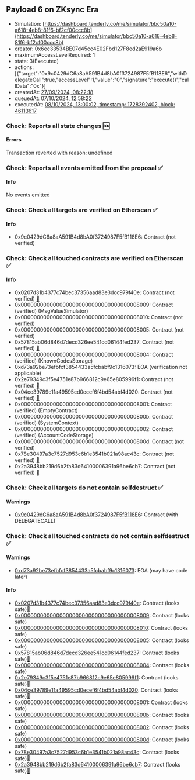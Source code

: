 ## Payload 6 on ZKsync Era

- Simulation: [https://dashboard.tenderly.co/me/simulator/bbc50a10-a618-4eb8-81f6-bf2cf00ccc8b](https://dashboard.tenderly.co/me/simulator/bbc50a10-a618-4eb8-81f6-bf2cf00ccc8b)
- creator: 0x6ec33534BE07d45cc4E02Fbd127F8ed2aE919a6b
- maximumAccessLevelRequired: 1
- state: 3(Executed)
- actions: [{"target":"0x9c0429dC6a8aA591B4d8bA0f3724987F5fB118E6","withDelegateCall":true,"accessLevel":1,"value":"0","signature":"execute()","callData":"0x"}]
- createdAt: [27/09/2024, 08:22:18](https://era.zksync.network//tx/0x3b6e63bebb99b8338b8199a6ab65b7d15344796cedd205efd672a598d68946a4)
- queuedAt: [07/10/2024, 12:58:22](https://era.zksync.network//tx/0xc685f2af6e374e00b987ab02a5f79701cccab74df2e8b500d4ac417788b3eb68)
- executedAt: [08/10/2024, 13:00:02, timestamp: 1728392402, block: 46113617](https://era.zksync.network//tx/0x18715803e5a1df5828bda271b23b315aeeb381d80f56efa96372c21d54cde21e)

### Check: Reports all state changes :sos:

#### Errors

Transaction reverted with reason: undefined

### Check: Reports all events emitted from the proposal :white_check_mark:

#### Info

No events emitted

### Check: Check all targets are verified on Etherscan :white_check_mark:

#### Info

- 0x9c0429dC6a8aA591B4d8bA0f3724987F5fB118E6: Contract (not verified) 

### Check: Check all touched contracts are verified on Etherscan :white_check_mark:

#### Info

- 0x0207d31b4377c74bec37356aad83e3dcc979f40e: Contract (not verified) [:ghost:](https://github.com/bgd-labs/aave-address-book "AaveV3ZkSync.POOL_CONFIGURATOR")
- 0x0000000000000000000000000000000000008009: Contract (verified) (MsgValueSimulator) 
- 0x0000000000000000000000000000000000008010: Contract (not verified) 
- 0x0000000000000000000000000000000000008005: Contract (not verified) 
- 0x57815ab06d846d7decd326ee541cd06144fed237: Contract (not verified) [:ghost:](https://github.com/bgd-labs/aave-address-book "AaveV3ZkSync.ASSETS.USDC.INTEREST_RATE_STRATEGY, AaveV3ZkSync.ASSETS.USDT.INTEREST_RATE_STRATEGY, AaveV3ZkSync.ASSETS.WETH.INTEREST_RATE_STRATEGY, AaveV3ZkSync.ASSETS.wstETH.INTEREST_RATE_STRATEGY, AaveV3ZkSync.ASSETS.ZK.INTEREST_RATE_STRATEGY, AaveV3ZkSync.ASSETS.weETH.INTEREST_RATE_STRATEGY, AaveV3ZkSync.ASSETS.sUSDe.INTEREST_RATE_STRATEGY")
- 0x0000000000000000000000000000000000008004: Contract (verified) (KnownCodesStorage) 
- 0xd73a92be73efbfcf3854433a5fcbabf9c1316073: EOA (verification not applicable)
- 0x2e79349c3f5e4751e87b966812c9e65e805996f1: Contract (not verified) [:ghost:](https://github.com/bgd-labs/aave-address-book "GovernanceV3ZkSync.PAYLOADS_CONTROLLER")
- 0x04ce39789e11a49595cd0ecef6f4bd54abf4d020: Contract (not verified) [:ghost:](https://github.com/bgd-labs/aave-address-book "AaveV3ZkSync.ACL_ADMIN, GovernanceV3ZkSync.EXECUTOR_LVL_1")
- 0x0000000000000000000000000000000000008001: Contract (verified) (EmptyContract) 
- 0x000000000000000000000000000000000000800b: Contract (verified) (SystemContext) 
- 0x0000000000000000000000000000000000008002: Contract (verified) (AccountCodeStorage) 
- 0x000000000000000000000000000000000000800d: Contract (not verified) 
- 0x78e30497a3c7527d953c6b1e3541b021a98ac43c: Contract (not verified) [:ghost:](https://github.com/bgd-labs/aave-address-book "AaveV3ZkSync.POOL")
- 0x2a3948bb219d6b2fa83d64100006391a96be6cb7: Contract (not verified) [:ghost:](https://github.com/bgd-labs/aave-address-book "AaveV3ZkSync.POOL_ADDRESSES_PROVIDER")

### Check: Check all targets do not contain selfdestruct :white_check_mark:

#### Warnings

- [0x9c0429dC6a8aA591B4d8bA0f3724987F5fB118E6](https://era.zksync.network//address/0x9c0429dC6a8aA591B4d8bA0f3724987F5fB118E6): Contract (with DELEGATECALL)

### Check: Check all touched contracts do not contain selfdestruct :white_check_mark:

#### Warnings

- [0xd73a92be73efbfcf3854433a5fcbabf9c1316073](https://era.zksync.network//address/0xd73a92be73efbfcf3854433a5fcbabf9c1316073): EOA (may have code later)

#### Info

- [0x0207d31b4377c74bec37356aad83e3dcc979f40e](https://era.zksync.network//address/0x0207d31b4377c74bec37356aad83e3dcc979f40e): Contract (looks safe)[:ghost:](https://github.com/bgd-labs/aave-address-book "AaveV3ZkSync.POOL_CONFIGURATOR")
- [0x0000000000000000000000000000000000008009](https://era.zksync.network//address/0x0000000000000000000000000000000000008009): Contract (looks safe)
- [0x0000000000000000000000000000000000008010](https://era.zksync.network//address/0x0000000000000000000000000000000000008010): Contract (looks safe)
- [0x0000000000000000000000000000000000008005](https://era.zksync.network//address/0x0000000000000000000000000000000000008005): Contract (looks safe)
- [0x57815ab06d846d7decd326ee541cd06144fed237](https://era.zksync.network//address/0x57815ab06d846d7decd326ee541cd06144fed237): Contract (looks safe)[:ghost:](https://github.com/bgd-labs/aave-address-book "AaveV3ZkSync.ASSETS.USDC.INTEREST_RATE_STRATEGY, AaveV3ZkSync.ASSETS.USDT.INTEREST_RATE_STRATEGY, AaveV3ZkSync.ASSETS.WETH.INTEREST_RATE_STRATEGY, AaveV3ZkSync.ASSETS.wstETH.INTEREST_RATE_STRATEGY, AaveV3ZkSync.ASSETS.ZK.INTEREST_RATE_STRATEGY, AaveV3ZkSync.ASSETS.weETH.INTEREST_RATE_STRATEGY, AaveV3ZkSync.ASSETS.sUSDe.INTEREST_RATE_STRATEGY")
- [0x0000000000000000000000000000000000008004](https://era.zksync.network//address/0x0000000000000000000000000000000000008004): Contract (looks safe)
- [0x2e79349c3f5e4751e87b966812c9e65e805996f1](https://era.zksync.network//address/0x2e79349c3f5e4751e87b966812c9e65e805996f1): Contract (looks safe)[:ghost:](https://github.com/bgd-labs/aave-address-book "GovernanceV3ZkSync.PAYLOADS_CONTROLLER")
- [0x04ce39789e11a49595cd0ecef6f4bd54abf4d020](https://era.zksync.network//address/0x04ce39789e11a49595cd0ecef6f4bd54abf4d020): Contract (looks safe)[:ghost:](https://github.com/bgd-labs/aave-address-book "AaveV3ZkSync.ACL_ADMIN, GovernanceV3ZkSync.EXECUTOR_LVL_1")
- [0x0000000000000000000000000000000000008001](https://era.zksync.network//address/0x0000000000000000000000000000000000008001): Contract (looks safe)
- [0x000000000000000000000000000000000000800b](https://era.zksync.network//address/0x000000000000000000000000000000000000800b): Contract (looks safe)
- [0x0000000000000000000000000000000000008002](https://era.zksync.network//address/0x0000000000000000000000000000000000008002): Contract (looks safe)
- [0x000000000000000000000000000000000000800d](https://era.zksync.network//address/0x000000000000000000000000000000000000800d): Contract (looks safe)
- [0x78e30497a3c7527d953c6b1e3541b021a98ac43c](https://era.zksync.network//address/0x78e30497a3c7527d953c6b1e3541b021a98ac43c): Contract (looks safe)[:ghost:](https://github.com/bgd-labs/aave-address-book "AaveV3ZkSync.POOL")
- [0x2a3948bb219d6b2fa83d64100006391a96be6cb7](https://era.zksync.network//address/0x2a3948bb219d6b2fa83d64100006391a96be6cb7): Contract (looks safe)[:ghost:](https://github.com/bgd-labs/aave-address-book "AaveV3ZkSync.POOL_ADDRESSES_PROVIDER")

